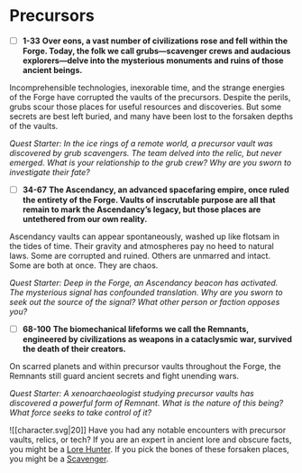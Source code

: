 # Precursors
 - [ ] **1-33**  **Over eons, a vast number of civilizations rose and fell within the Forge. Today, the folk we call grubs—scavenger crews and audacious explorers—delve into the mysterious monuments and ruins of those ancient beings.** 
 
Incomprehensible technologies, inexorable time, and the strange energies of the Forge have corrupted the vaults of the precursors. Despite the perils, grubs scour those places for useful resources and discoveries. But some secrets are best left buried, and many have been lost to the forsaken depths of the vaults.

*Quest Starter: In the ice rings of a remote world, a precursor vault was discovered by grub scavengers. The team delved into the relic, but never emerged. What is your relationship to the grub crew? Why are you sworn to investigate their fate?*

- [ ]  **34-67**  **The Ascendancy, an advanced spacefaring empire, once ruled the entirety of the Forge. Vaults of inscrutable purpose are all that remain to mark the Ascendancy’s legacy, but those places are untethered from our own reality.** 
 
Ascendancy vaults can appear spontaneously, washed up like flotsam in the tides of time. Their gravity and atmospheres pay no heed to natural laws. Some are corrupted and ruined. Others are unmarred and intact. Some are both at once. They are chaos.

*Quest Starter: Deep in the Forge, an Ascendancy beacon has activated. The mysterious signal has confounded translation. Why are you sworn to seek out the source of the signal? What other person or faction opposes you?*

- [ ]  **68-100**  **The biomechanical lifeforms we call the Remnants, engineered by civilizations as weapons in a cataclysmic war, survived the death of their creators.** 

On scarred planets and within precursor vaults throughout the Forge, the Remnants still guard ancient secrets and fight unending wars.

*Quest Starter: A xenoarchaeologist studying precursor vaults has discovered a powerful form of Remnant. What is the nature of this being? What force seeks to take control of it?*

![[character.svg|20]] Have you had any notable encounters with precursor vaults, relics, or tech? If you are an expert in ancient lore and obscure facts, you might be a [Lore Hunter](Lore_Hunter.md). If you pick the bones of these forsaken places, you might be a [Scavenger](Scavenger.md).
